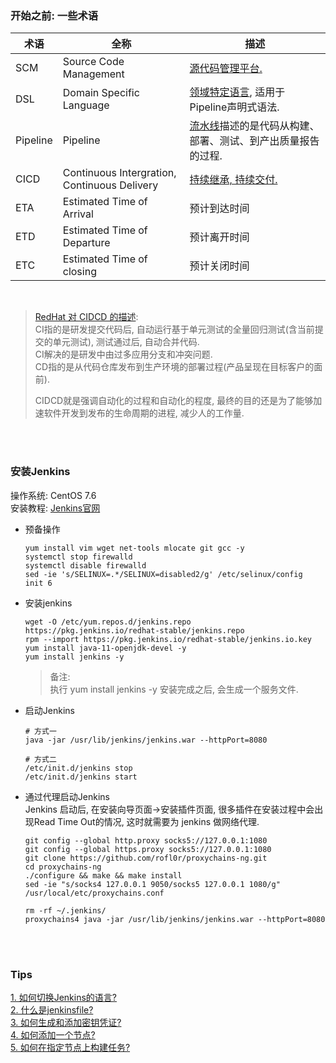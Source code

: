 ### 开始之前: 一些术语
|术语|全称| 描述 |
|---|---|---|
|SCM|Source Code Management| [源代码管理平台.](https://intellipaat.com/community/25572/jenkins-scm-what-does-scm-mean-in-jenkins) |
|DSL|Domain Specific Language|[领域特定语言](https://medium.com/tech-learn-share/jenkins-job-dsl-667e88afc2f3), 适用于Pipeline声明式语法.|
|Pipeline|Pipeline|[流水线](https://www.jenkins.io/doc/book/pipeline/#overview)描述的是代码从构建、部署、测试、到产出质量报告的过程. |
|CICD|Continuous Intergration, Continuous Delivery| [持续继承, 持续交付.](https://www.redhat.com/zh/topics/devops/what-is-ci-cd) |
|ETA|Estimated Time of Arrival|预计到达时间|
|ETD|Estimated Time of Departure|预计离开时间|
|ETC|Estimated Time of closing|预计关闭时间|


&nbsp;  
> [RedHat 对 CIDCD 的描述](https://www.redhat.com/zh/topics/devops/what-is-ci-cd):    
> CI指的是研发提交代码后, 自动运行基于单元测试的全量回归测试(含当前提交的单元测试), 测试通过后, 自动合并代码.  
> CI解决的是研发中由过多应用分支和冲突问题.    
> CD指的是从代码仓库发布到生产环境的部署过程(产品呈现在目标客户的面前).   
> 
> CIDCD就是强调自动化的过程和自动化的程度, 最终的目的还是为了能够加速软件开发到发布的生命周期的进程, 减少人的工作量.   

&nbsp;  
&nbsp;  
### 安装Jenkins
操作系统: CentOS 7.6   
安装教程: [Jenkins官网](https://pkg.jenkins.io/redhat-stable/)

- 预备操作
  ```shell script
  yum install vim wget net-tools mlocate git gcc -y
  systemctl stop firewalld
  systemctl disable firewalld
  sed -ie 's/SELINUX=.*/SELINUX=disabled2/g' /etc/selinux/config
  init 6
  ```

- 安装jenkins
  ```shell script
  wget -O /etc/yum.repos.d/jenkins.repo https://pkg.jenkins.io/redhat-stable/jenkins.repo
  rpm --import https://pkg.jenkins.io/redhat-stable/jenkins.io.key
  yum install java-11-openjdk-devel -y
  yum install jenkins -y
  ```
  > 备注:  
  > 执行 yum install jenkins -y 安装完成之后, 会生成一个服务文件.

- 启动Jenkins
  ```shell script
  # 方式一
  java -jar /usr/lib/jenkins/jenkins.war --httpPort=8080
  
  # 方式二
  /etc/init.d/jenkins stop
  /etc/init.d/jenkins start
  ```

- 通过代理启动Jenkins  
  Jenkins 启动后, 在安装向导页面->安装插件页面, 很多插件在安装过程中会出现Read Time Out的情况, 这时就需要为 jenkins 做网络代理.
  ```shell script
  git config --global http.proxy socks5://127.0.0.1:1080
  git config --global https.proxy socks5://127.0.0.1:1080  
  git clone https://github.com/rofl0r/proxychains-ng.git 
  cd proxychains-ng 
  ./configure && make && make install  
  sed -ie "s/socks4 127.0.0.1 9050/socks5 127.0.0.1 1080/g" /usr/local/etc/proxychains.conf
  
  rm -rf ~/.jenkins/
  proxychains4 java -jar /usr/lib/jenkins/jenkins.war --httpPort=8080
  ```  

&nbsp;  
&nbsp;  
### Tips
[1. 如何切换Jenkins的语言?](./tips/switch_language.md)   
[2. 什么是jenkinsfile?](./tips/jenkinsfile.md)   
[3. 如何生成和添加密钥凭证?](./tips/generate_credential.md)   
[4. 如何添加一个节点?](./tips/new_node.md)   
[5. 如何在指定节点上构建任务?](./tips/choose_node_for_build.md)  
